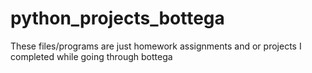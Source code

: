 # python_projects_bottega
These files/programs are just homework assignments and or projects I completed while going through bottega
